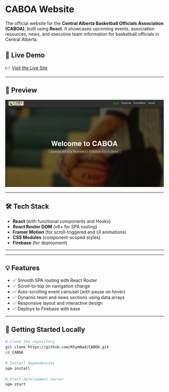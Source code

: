 # CABOA Website

The official website for the **Central Alberta Basketball Officials Association (CABOA)**, built using **React**. It showcases upcoming events, association resources, news, and executive team information for basketball officials in Central Alberta.

## 🚀 Live Demo

👉 [Visit the Live Site](https://khymnad.github.io/CABOA/)

---

## 📸 Preview

![CABOA Website Screenshot](./public/img/preview.png)

---

## 🛠️ Tech Stack

- **React** (with functional components and Hooks)
- **React Router DOM** (v6+ for SPA routing)
- **Framer Motion** (for scroll-triggered and UI animations)
- **CSS Modules** (component-scoped styles)
- **Firebase** (for deployment)

---


---

## 💡 Features

- ✅ Smooth SPA routing with React Router
- ✅ Scroll-to-top on navigation change
- ✅ Auto-scrolling event carousel (with pause on hover)
- ✅ Dynamic team and news sections using data arrays
- ✅ Responsive layout and interactive design
- ✅ Deploys to Firebase with ease

---

## 🧪 Getting Started Locally

```bash
# Clone the repository
git clone https://github.com/KhymNad/CABOA.git
cd CABOA

# Install dependencies
npm install

# Start development server
npm start


